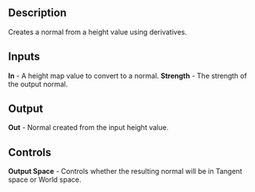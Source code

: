 ## Description
Creates a normal from a height value using derivatives.

## Inputs
**In** - A height map value to convert to a normal.
**Strength** - The strength of the output normal.

## Output
**Out** - Normal created from the input height value.

## Controls
**Output Space** - Controls whether the resulting normal will be in Tangent space or World space.